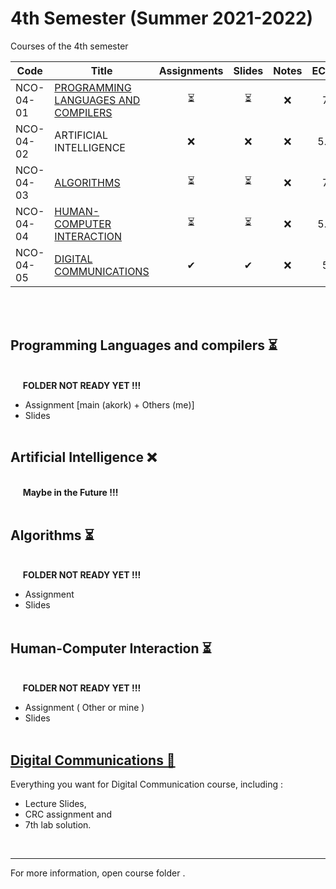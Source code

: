 # 4th Semester (Summer 2021-2022)

Courses of the 4th semester

| Code      | Title                                | Assignments | Slides | Notes | ECTS |
| --------- | ------------------------------------ | :---------: | :----: | :---: | :---: | 
| NCO-04-01 | [PROGRAMMING LANGUAGES AND  COMPILERS](https://github.com/tsingi-chris/CSD-Auth/tree/main/4th%20Semester#programming-languages-and-compilers-) |      ⏳    | ⏳    | ❌    | 7    | 
| NCO-04-02 | ARTIFICIAL INTELLIGENCE              |      ❌    | ❌    | ❌    | 5.5  | 
| NCO-04-03 | [ALGORITHMS](https://github.com/tsingi-chris/CSD-Auth/tree/main/4th%20Semester#algorithms-)                           |      ⏳    | ⏳    | ❌    | 7    | 
| NCO-04-04 | [HUMAN-COMPUTER INTERACTION](https://github.com/tsingi-chris/CSD-Auth/tree/main/4th%20Semester#human-computer-interaction-)           |      ⏳    | ⏳    | ❌    | 5.5  | 
| NCO-04-05 | [DIGITAL COMMUNICATIONS](https://github.com/tsingi-chris/CSD-Auth/tree/main/4th%20Semester#digital-communications-)               |      ✔     | ✔     | ❌    | 5    | 
 
<br /><br />

## Programming Languages and compilers ⏳

<br />&nbsp;&nbsp;&nbsp;&nbsp;&nbsp;**FOLDER NOT READY YET !!!**
- Assignment [main (akork) + Others (me)] 
- Slides <br /><br />

## Artificial Intelligence ❌

<br />&nbsp;&nbsp;&nbsp;&nbsp;&nbsp;**Maybe in the Future !!!**<br /><br />


## Algorithms ⏳

<br />&nbsp;&nbsp;&nbsp;&nbsp;&nbsp;**FOLDER NOT READY YET !!!**
- Assignment 
- Slides <br /><br />

## Human-Computer Interaction ⏳

<br />&nbsp;&nbsp;&nbsp;&nbsp;&nbsp;**FOLDER NOT READY YET !!!**
- Assignment ( Other or mine )
- Slides <br /><br />

## [Digital Communications 📂](https://github.com/tsingi-chris/CSD-Auth/tree/main/4th%20Semester/Digital%20Communications)

Everything you want for Digital Communication course, including :
* Lecture Slides,
* CRC assignment and
* 7th lab solution.

<br />

<hr />
For more information, open course folder .


